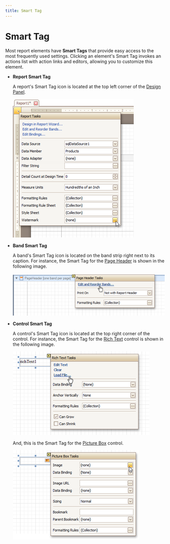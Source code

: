 ```yaml
---
title: Smart Tag
---
```

# Smart Tag
Most report elements have **Smart Tags** that provide easy access to the most frequently used settings. Clicking an element's Smart Tag invokes an actions list with action links and editors, allowing you to customize this element.
* **Report Smart Tag**
	
	A report's Smart Tag icon is located at the top left corner of the [Design Panel](design-panel.md).
	
	![RD_HowTo_AddWatermark_0](../../../../../images/img8489.png)
* **Band Smart Tag**
	
	A band's Smart Tag icon is located on the band strip right next to its caption. For instance, the Smart Tag for the [Page Header](../report-bands/page-header-and-footer.md) is shown in the following image.
	
	![RD_Bands_1](../../../../../images/img8295.png)
* **Control Smart Tag**
	
	A control's Smart Tag icon is located at the top right corner of the control. For instance, the Smart Tag for the [Rich Text](../report-controls/rich-text.md) control is shown in the following image.
	
	![RD_CreateReports_StaticReport_1](../../../../../images/img8341.png)
	
	And, this is the Smart Tag for the [Picture Box](../report-controls/picture-box.md) control.
	
	![RD_Controls_PictureBox_1](../../../../../images/img11114.png)